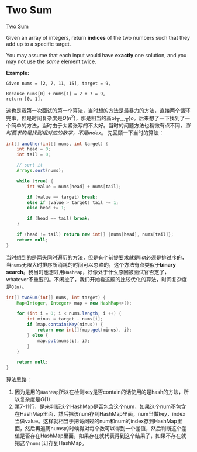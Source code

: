 
# Two Sum

[Two Sum](https://leetcode.com/problems/two-sum/)

Given an array of integers, return **indices** of the two numbers such that they add up to a specific target.

You may assume that each input would have **exactly** one solution, and you may not use the *same* element twice.

**Example:**

```
Given nums = [2, 7, 11, 15], target = 9,

Because nums[0] + nums[1] = 2 + 7 = 9,
return [0, 1].
```

这也是我第一次面试的第一个算法，当时想的方法是最暴力的方法，直接两个循环完事，但是时间复杂度是$O(n^{2})$，那是相当的高o(╥﹏╥)o。后来想了一下找到了一个简单的方法，当时由于太紧张写的不太好。当时的问题方法也稍微有点不同，*当时要求的是找到相对应的数字，不是index*。 先回顾一下当时的算法：

```java
int[] another(int[] nums, int target) {
    int head = 0;
    int tail = 0;

    // sort it
    Arrays.sort(nums);

    while (true) {
        int value = nums[head] + nums[tail];

        if (value == target) break;
        else if (value > target) tail -= 1;
        else head += 1;

        if (head == tail) break;
    }

    if (head != tail) return new int[] {nums[head], nums[tail]};
    return null;
}
```

当时想到的是两头同时遍历的方法，但是有个前提要求就是list必须是排过序的，当`nums`无限大时排序所消耗的时间可以忽略的，这个方法有点类似于**binary search**。我当时也想过用`HashMap`，好像处于什么原因被面试官否定了，whatever不重要的。不闲扯了，我们开始看这题的比较优化的算法，时间复杂度是`O(n)`。

```java
int[] twoSum(int[] nums, int target) {
    Map<Integer, Integer> map = new HashMap<>();

    for (int i = 0; i < nums.length; i ++) {
        int minus = target - nums[i];
        if (map.containsKey(minus)) {
            return new int[]{map.get(minus), i};
        } else {
            map.put(nums[i], i);
        }
    }

    return null;
}
```

算法思路：

1. 因为是用的`HashMap`所以在检测key是否contain的话使用的是hash的方法，所以复杂度是$O(1)$
2. 第7-11行，是来判断这个HashMap是否包含这个num，如果这个num不包含在HashMap里面，然后把该num存到HashMap里面，num当做key，index当做value。这样就相当于把访问过的num和num的index存到HashMap里面，然后再遍历nums的时候得对每个数可以得到一个差值，然后判断这个差值是否存在HashMap里面，如果存在就代表得到这个结果了，如果不存在就把这个`nums[i]`存到HashMap。
